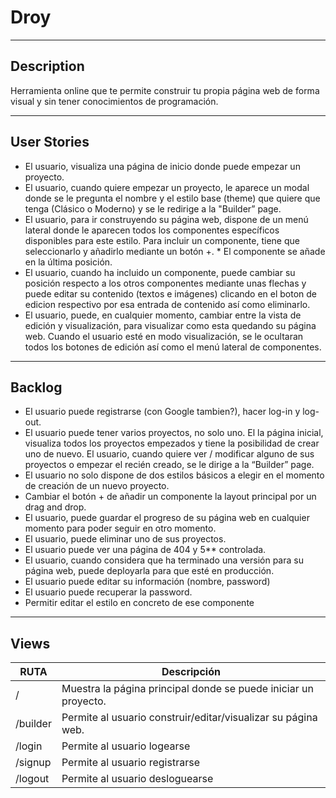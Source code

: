 # Droy

* * *

## Description 

Herramienta online que te permite construir tu propia página web de forma visual y sin tener conocimientos de programación.

* * *

## User Stories 

* El usuario, visualiza una página de inicio donde puede empezar un proyecto.
* El usuario, cuando quiere empezar un proyecto, le aparece un modal donde se le pregunta el nombre y el estilo base (theme) que quiere que tenga (Clásico o Moderno) y se le redirige a la "Builder” page.
* El usuario, para ir construyendo su página web, dispone de un menú lateral donde le aparecen todos los componentes específicos disponibles para este estilo. Para incluir un componente, tiene que seleccionarlo y añadirlo mediante un botón +. * El componente se añade en la última posición.
* El usuario, cuando ha incluido un componente, puede cambiar su posición respecto a los otros componentes mediante unas flechas  y puede editar su contenido (textos e imágenes) clicando en el boton de edicion respectivo por esa entrada de contenido así como eliminarlo.
* El usuario, puede, en cualquier momento, cambiar entre la vista de edición y visualización, para visualizar como esta quedando su página web. Cuando el usuario esté en modo visualización, se le ocultaran todos los botones de edición así como el menú lateral de componentes.

* * *

## Backlog 

* El usuario puede registrarse (con Google tambien?), hacer log-in y log-out.
* El usuario puede tener varios proyectos, no solo uno. El la página inicial, visualiza todos los proyectos empezados y tiene la posibilidad de crear uno de nuevo. El usuario, cuando quiere ver / modificar alguno de sus proyectos o empezar el recién creado, se le dirige a la “Builder” page.
* El usuario no solo dispone de dos estilos básicos a elegir en el momento de creación de un nuevo proyecto.
* Cambiar el botón + de añadir un componente la layout principal por un drag and drop.
* El usuario, puede guardar el progreso de su página web en cualquier momento para poder seguir en otro momento.
* El usuario, puede eliminar uno de sus proyectos.
* El usuario puede ver una página de 404 y 5** controlada.
* El usuario, cuando considera que ha terminado una versión para su página web, puede deployarla para que esté en producción.
* El usuario puede editar su información (nombre, password)
* El usuario puede recuperar la password.
* Permitir editar el estilo en concreto de ese componente

* * *

## Views 

| RUTA | Descripción |
| -- | -- |
| / | Muestra la página principal donde se puede iniciar un proyecto. | 
| /builder | Permite al usuario construir/editar/visualizar su página web. |
| /login | Permite al usuario logearse |
| /signup | Permite al usuario registrarse | 
| /logout | Permite al usuario desloguearse | 








